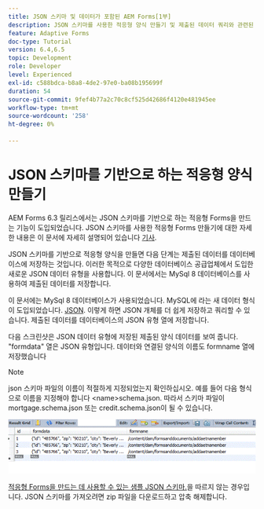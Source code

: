 ```yaml
---
title: JSON 스키마 및 데이터가 포함된 AEM Forms[1부]
description: JSON 스키마를 사용한 적응형 양식 만들기 및 제출된 데이터 쿼리와 관련된 단계를 안내하는 다중 파트 튜토리얼입니다.
feature: Adaptive Forms
doc-type: Tutorial
version: 6.4,6.5
topic: Development
role: Developer
level: Experienced
exl-id: c588bdca-b8a8-4de2-97e0-ba08b195699f
duration: 54
source-git-commit: 9fef4b77a2c70c8cf525d42686f4120e481945ee
workflow-type: tm+mt
source-wordcount: '258'
ht-degree: 0%

---
```


# JSON 스키마를 기반으로 하는 적응형 양식 만들기


AEM Forms 6.3 릴리스에서는 JSON 스키마를 기반으로 하는 적응형 Forms을 만드는 기능이 도입되었습니다. JSON 스키마를 사용한 적응형 Forms 만들기에 대한 자세한 내용은 이 문서에 자세히 설명되어 있습니다 [기사](https://experienceleague.adobe.com/docs/experience-manager-65/forms/adaptive-forms-advanced-authoring/adaptive-form-json-schema-form-model.html).

JSON 스키마를 기반으로 적응형 양식을 만들면 다음 단계는 제출된 데이터를 데이터베이스에 저장하는 것입니다. 이러한 목적으로 다양한 데이터베이스 공급업체에서 도입한 새로운 JSON 데이터 유형을 사용합니다. 이 문서에서는 MySql 8 데이터베이스를 사용하여 제출된 데이터를 저장합니다.

이 문서에는 MySql 8 데이터베이스가 사용되었습니다. MySQL에 라는 새 데이터 형식이 도입되었습니다. [JSON](https://dev.mysql.com/doc/refman/8.0/en/json.html). 이렇게 하면 JSON 개체를 더 쉽게 저장하고 쿼리할 수 있습니다. 제출된 데이터를 데이터베이스의 JSON 유형 열에 저장합니다.

다음 스크린샷은 JSON 데이터 유형에 저장된 제출된 양식 데이터를 보여 줍니다. &quot;formdata&quot; 열은 JSON 유형입니다. 데이터와 연결된 양식의 이름도 formname 열에 저장했습니다

>[!NOTE]
>
>json 스키마 파일의 이름이 적절하게 지정되었는지 확인하십시오. 예를 들어 다음 형식으로 이름을 지정해야 합니다 &lt;name>schema.json. 따라서 스키마 파일이 mortgage.schema.json 또는 credit.schema.json이 될 수 있습니다.


![데이터 저장됨](assets/datastored.gif)


[적응형 Forms을 만드는 데 사용할 수 있는 샘플 JSON 스키마.](assets/samplejsonschemas.zip)을 따르지 않는 경우입니다. JSON 스키마를 가져오려면 zip 파일을 다운로드하고 압축 해제합니다.
